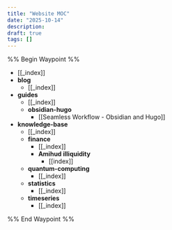 ```yaml
---
title: "Website MOC"
date: "2025-10-14"
description:
draft: true
tags: []
---
```

%% Begin Waypoint %%
- [[_index]]
- **blog**
	- [[_index]]
- **guides**
	- [[_index]]
	- **obsidian-hugo**
		- [[Seamless Workflow - Obsidian and Hugo]]
- **knowledge-base**
	- [[_index]]
	- **finance**
		- [[_index]]
		- **Amihud illiquidity**
			- [[index]]
	- **quantum-computing**
		- [[_index]]
	- **statistics**
		- [[_index]]
	- **timeseries**
		- [[_index]]

%% End Waypoint %%